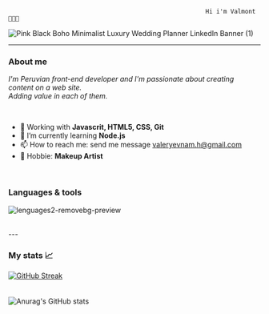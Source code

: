                                                            Hi i'm Valmont 👩‍💻👋

![Pink Black Boho Minimalist Luxury Wedding Planner LinkedIn Banner (1)](https://user-images.githubusercontent.com/108588943/220026526-1643395e-6ae9-417a-91db-cbfb217750ef.png)


---

### About me 

_I'm Peruvian front-end developer and I'm passionate about creating content on a web site. <br>
Adding value in each of them._

<br>

- 🔭 Working with **Javascrit, HTML5, CSS, Git**
- 🌱 I’m currently learning **Node.js**
- 📫 How to reach me:  send me message [valeryevnam.h@gmail.com](url)
- 💄 Hobbie: **Makeup Artist**

<br>

### Languages & tools

![lenguages2-removebg-preview](https://user-images.githubusercontent.com/108588943/220025721-553f3436-0bfa-490e-849b-9a3e02cf59b7.png)

<br>
---

### My stats 📈
[![GitHub Streak](http://github-readme-streak-stats.herokuapp.com?user=valmontx&theme=dark&hide_border=true)](https://git.io/streak-stats) 
<br>
<br>
<br>
![Anurag's GitHub stats](https://github-readme-stats.vercel.app/api?username=Valmontx&show_icons=true&theme=radical)
